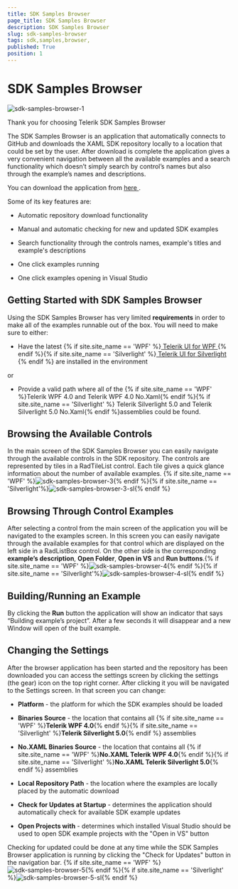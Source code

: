 ```yaml
---
title: SDK Samples Browser 
page_title: SDK Samples Browser 
description: SDK Samples Browser 
slug: sdk-samples-browser
tags: sdk,samples,browser,
published: True
position: 1
---
```


# SDK Samples Browser 

![sdk-samples-browser-1](images/sdk-samples-browser-1.png)

Thank you for choosing Telerik SDK Samples Browser
            
The SDK Samples Browser is an application that automatically connects to GitHub and downloads the XAML SDK repository locally to a location that could be set by the user. After download is complete the application gives a very convenient navigation between all the available examples and a search functionality which doesn’t simply search by control’s names but also through the example’s names and descriptions.
            
You can download the application from [ here ](https://demos.telerik.com/xaml-sdkbrowser/).
           
Some of its key features are:            

* Automatic repository download functionality                    

* Manual and automatic checking for new and updated SDK examples                    

* Search functionality through the controls names, example's titles and example's descriptions
                    
* One click examples running

* One click examples opening in Visual Studio
                    

## Getting Started with SDK Samples Browser
           
Using the SDK Samples Browser has very limited __requirements__ in order to make all of the examples runnable out of the box. You will need to make sure to either:
                
* Have the latest {% if site.site_name == 'WPF' %}[ Telerik UI for WPF ](http://www.telerik.com/products/wpf/download.aspx){% endif %}{% if site.site_name == 'Silverlight' %}[ Telerik UI for Silverlight ](http://www.telerik.com/products/silverlight/download.aspx){% endif %} are installed in the environment
                        
or
                
* Provide a valid path where all of the {% if site.site_name == 'WPF' %}Telerik WPF 4.0 and Telerik WPF 4.0 No.Xaml{% endif %}{% if site.site_name == 'Silverlight' %}                               Telerik Silverlight 5.0 and Telerik Silverlight 5.0 No.Xaml{% endif %}assemblies could be found.
                        

## Browsing the Available Controls
            
In the main screen of the SDK Samples Browser you can easily navigate through the available controls in the SDK repository. The controls are represented by tiles in a RadTileList control. Each tile gives a quick glance information about the number of available examples.
{% if site.site_name == 'WPF' %}![sdk-samples-browser-3](images/sdk-samples-browser-3.jpg){% endif %}{% if site.site_name == 'Silverlight'%}![sdk-samples-browser-3-sl](images/sdk-samples-browser-3-sl.png){% endif %}

## Browsing Through Control Examples
            
After selecting a control from the main screen of the application you will be navigated to the examples screen. In this screen you can easily navigate through the available examples for that control which are displayed on the left side in a RadListBox control. On the other side is the corresponding __example’s description__, __Open Folder__, __Open in VS__ and __Run buttons__.{% if site.site_name == 'WPF' %}![sdk-samples-browser-4](images/sdk-samples-browser-4.jpg){% endif %}{% if site.site_name == 'Silverlight'%}![sdk-samples-browser-4-sl](images/sdk-samples-browser-4-sl.png){% endif %}

## Building/Running an Example
            
By clicking the __Run__ button the application will show an indicator that says “Building example’s project”. After a few seconds it will disappear and a new Window will open of the built example.
                
## Changing the Settings
            
After the browser application has been started and the repository has been downloaded you can access the settings screen by clicking the settings (the gear) icon on the top right corner. After clicking it you will be navigated to the Settings screen. In that screen you can change:
                
* __Platform__ - the platform for which the SDK examples should be loaded
                        
* __Binaries Source__ - the location that contains all {% if site.site_name == 'WPF' %}__Telerik WPF 4.0__{% endif %}{% if site.site_name == 'Silverlight' %}__Telerik Silverlight 5.0__{% endif %} assemblies
                        
* __No.XAML Binaries Source__ - the location that contains all {% if site.site_name == 'WPF' %}__No.XAML Telerik WPF 4.0__{% endif %}{% if site.site_name == 'Silverlight' %}__No.XAML Telerik Silverlight 5.0__{% endif %} assemblies
                        
* __Local Repository Path__ - the location where the examples are locally placed by the automatic download                        

* __Check for Updates at Startup__ - determines the application should automatically check for available SDK example updates                        

* __Open Projects with__ - determines which installed Visual Studio should be used to open SDK example projects with the "Open in VS" button                        

Checking for updated could be done at any time while the SDK Samples Browser application is running by clicking the "Check for Updates" button in the navigation bar. 
{% if site.site_name == 'WPF' %}![sdk-samples-browser-5](images/sdk-samples-browser-5.png){% endif %}{% if site.site_name == 'Silverlight' %}![sdk-samples-browser-5-sl](images/sdk-samples-browser-5-sl.png){% endif %}
